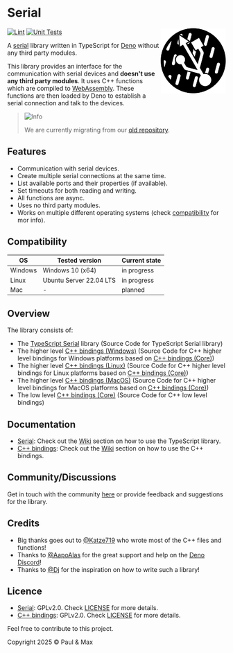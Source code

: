 # Serial

<a href="https://deno.land"><img align="right" src="https://github.com/Serial-IO/.github/blob/main/assets/profile.svg" height="150px" alt="the serial port standing in the rain"></a>

[![Lint](https://github.com/Serial-IO/serial/actions/workflows/lint.yml/badge.svg)](https://github.com/Serial-IO/serial/actions/workflows/lint.yml)
[![Unit Tests](https://github.com/Serial-IO/serial/actions/workflows/unit_tests.yml/badge.svg)](https://github.com/Serial-IO/serial/actions/workflows/unit_tests.yml)

A [serial](https://en.wikipedia.org/wiki/Serial_communication) library written in TypeScript for [Deno](https://deno.land) without any third party modules.

This library provides an interface for the communication with serial devices and **doesn't use any third party modules**. It uses C++ functions which are compiled to [WebAssembly](https://developer.mozilla.org/en-US/docs/WebAssembly). These functions are then loaded by Deno to establish a serial connection and talk to the devices.

> <picture>
>   <source media="(prefers-color-scheme: light)" srcset="https://raw.githubusercontent.com/Mqxx/GitHub-Markdown/main/blockquotes/badge/light-theme/info.svg">
>   <img alt="Info" src="https://raw.githubusercontent.com/Mqxx/GitHub-Markdown/main/blockquotes/badge/dark-theme/info.svg">
> </picture><br>
>
> We are currently migrating from our [old repository](https://github.com/TypeScriptPlayground/Serial).

## Features
- Communication with serial devices.
- Create multiple serial connections at the same time.
- List available ports and their properties (if available).
- Set timeouts for both reading and writing.
- All functions are async.
- Uses no third party modules.
- Works on multiple different operating systems (check [compatibility](#compatibility) for mor info).

## Compatibility
| OS      | Tested version          | Current state |
|---------|-------------------------|---------------|
| Windows | Windows 10 (x64)        | in progress   |
| Linux   | Ubuntu Server 22.04 LTS | in progress   |
| Mac     | -                       | planned       |

## Overview
The library consists of:
- The [TypeScript Serial](https://github.com/Serial-IO/serial) library (Source Code for TypeScript Serial library)
- The higher level [C++ bindings (Windows)](https://github.com/Serial-IO/cpp-bindings-windows) (Source Code for C++ higher level bindings for Windows platforms based on [C++ bindings (Core)](https://github.com/Serial-IO/cpp-bindings-core))
- The higher level [C++ bindings (Linux)](https://github.com/Serial-IO/cpp-bindings-linux) (Source Code for C++ higher level bindings for Linux platforms based on [C++ bindings (Core)](https://github.com/Serial-IO/cpp-bindings-core))
- The higher level [C++ bindings (MacOS)](https://github.com/Serial-IO/cpp-bindings-macos) (Source Code for C++ higher level bindings for MacOS platforms based on [C++ bindings (Core)](https://github.com/Serial-IO/cpp-bindings-core))
- The low level [C++ bindings (Core)](https://github.com/Serial-IO/cpp-bindings-core) (Source Code for C++ low level bindings)

## Documentation
- [Serial](https://github.com/Serial-IO/serial): Check out the [Wiki](https://github.com/Serial-IO/serial/wiki) section on how to use the TypeScript library.
- [C++ bindings](https://github.com/Serial-IO/cpp-bindings-core): Check out the [Wiki](https://github.com/Serial-IO/cpp-bindings-core/wiki) section on how to use the C++ bindings.

## Community/Discussions
Get in touch with the community [here](https://github.com/orgs/Serial-IO/discussions) or provide feedback and suggestions for the library.

## Credits
- Big thanks goes out to [@Katze719](https://github.com/Katze719) who wrote most of the C++ files and functions!
- Thanks to [@AapoAlas](https://github.com/aapoalas) for the great support and help on the [Deno Discord](https://discord.gg/deno)!
- Thanks to [@Dj](https://github.com/DjDeveloperr) for the inspiration on how to write such a library!

## Licence
- [Serial](https://github.com/Serial-IO/serial): GPLv2.0. Check [LICENSE](https://github.com/Serial-IO/serial/blob/main/LICENSE) for more details.
- [C++ bindings](https://github.com/Serial-IO/cpp-bindings-core): GPLv2.0. Check [LICENSE](https://github.com/Serial-IO/cpp-bindings-core/blob/main/LICENSE) for more details.

Feel free to contribute to this project.

Copyright 2025 © Paul & Max
